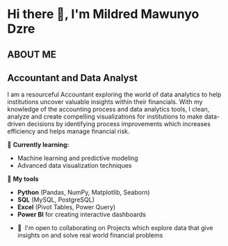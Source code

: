 Hi there 👋, I'm Mildred Mawunyo Dzre
============================================================================================================================================
ABOUT ME
---------------------------

Accountant and Data Analyst
---------------------------
I am a resourceful Accountant exploring the world of data analytics to help institutions uncover valuable insights within their financials. With my knowledge of the accounting process and data analytics tools, I clean, analyze and create compelling visualizations for institutions to make data-driven decisions by identifying process improvements which increases efficiency and helps manage financial risk. 


🔭 **Currently learning:**  
- Machine learning and predictive modeling  
- Advanced data visualization techniques

🌱 **My tools**  
- **Python** (Pandas, NumPy, Matplotlib, Seaborn)  
- **SQL** (MySQL, PostgreSQL)  
- **Excel** (Pivot Tables, Power Query)  
- **Power BI** for creating interactive dashboards

* 🤝  I'm open to collaborating on Projects which explore data that give insights on and solve real world financial problems
